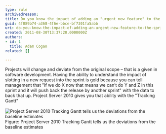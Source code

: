```yaml
---
type: rule
archivedreason: 
title: Do you know the impact of adding an "urgent new feature" to the sprint?
guid: 4f089b74-a368-4f6e-bbce-bf7301fa5abb
uri: do-you-know-the-impact-of-adding-an-urgent-new-feature-to-the-sprint
created: 2011-08-30T13:37:20.0000000Z
authors:
- id: 1
  title: Adam Cogan
related: []

---
```



Projects will change and deviate from the original scope – that is a given in software development. Having the ability to understand the impact of slotting in a new request into the sprint is gold because you can tell management that &quot;If we do X now that means we can’t do Y and Z in this sprint and it will push back the release by another sprint&quot; with the data to back that up. Project Server 2010 gives you that ability with the &quot;Tracking Gantt&quot;
<br><excerpt class='endintro'></excerpt><br>
<img class="ms-rteCustom-ImageArea" alt="Project Server 2010 Tracking Gantt tells us the deviations from the baseline estimates" src="/Management/RulesToBetterProjectManagement/PublishingImages/gantt-chart.jpg" /> 
<span class="ms-rteCustom-FigureNormal">Figure&#58; Project Server 2010 Tracking Gantt tells us the deviations from the baseline estimates</span>


